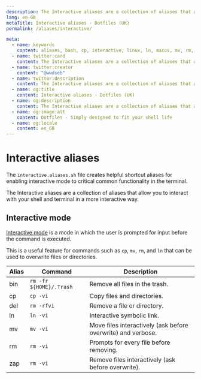 ```yaml
---
description: The Interactive aliases are a collection of aliases that allow you to interact with your shell and terminal in a more interactive way.
lang: en-GB
metaTitle: Interactive aliases - Dotfiles (UK)
permalink: /aliases/interactive/

meta:
  - name: keywords
    content: aliases, bash, cp, interactive, linux, ln, macos, mv, rm, shell, terminal, windows
  - name: twitter:card
    content: The Interactive aliases are a collection of aliases that allow you to interact with your shell and terminal in a more interactive way.
  - name: twitter:creator
    content: "@wwdseb"
  - name: twitter:description
    content: The Interactive aliases are a collection of aliases that allow you to interact with your shell and terminal in a more interactive way.
  - name: og:title
    content: Interactive aliases - Dotfiles (UK)
  - name: og:description
    content: The Interactive aliases are a collection of aliases that allow you to interact with your shell and terminal in a more interactive way.
  - name: og:image:alt
    content: Dotfiles - Simply designed to fit your shell life
  - name: og:locale
    content: en_GB
---
```


# Interactive aliases

The `interactive.aliases.sh` file creates helpful shortcut aliases for enabling
interactive mode to critical common functionality in the terminal.

The Interactive aliases are a collection of aliases that allow you to interact
with your shell and terminal in a more interactive way.

## Interactive mode

[Interactive mode](https://en.wikipedia.org/wiki/Interactive_mode) is a mode in
which the user is prompted for input before the command is executed.

This is a useful feature for commands such as `cp`, `mv`, `rm`, and `ln` that
can be used to overwrite files or directories.

| Alias | Command | Description |
| ----- | ----- | ----- |
| bin | `rm -fr ${HOME}/.Trash` | Remove all files in the trash. |
| cp  | `cp -vi` | Copy files and directories. |
| del | `rm -rfvi` | Remove a file or directory. |
| ln  | `ln -vi` | Interactive symbolic link. |
| mv  | `mv -vi` | Move files interactively (ask before overwrite) and verbose. |
| rm  | `rm -vi` | Prompts for every file before removing. |
| zap | `rm -vi` | Remove files interactively (ask before overwrite). |
